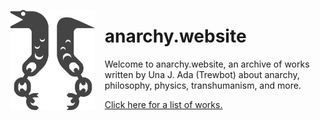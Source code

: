 <img src="/assets/img/aw.svg"
    style="float:left;height:10rem;margin:0 1rem 1rem 0;"/>

# anarchy.website

Welcome to anarchy.website, an archive of works written by Una J. Ada (Trewbot)
about anarchy, philosophy, physics, transhumanism, and more.

[Click here for a list of works.](https://anarchy.website/archive)
